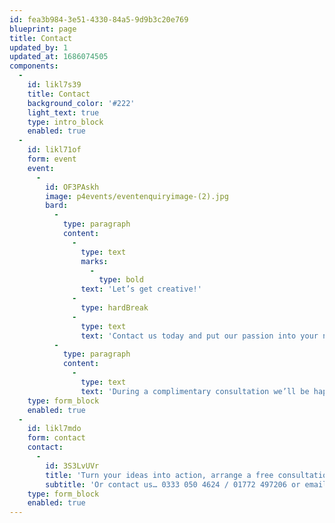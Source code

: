 ```yaml
---
id: fea3b984-3e51-4330-84a5-9d9b3c20e769
blueprint: page
title: Contact
updated_by: 1
updated_at: 1686074505
components:
  -
    id: likl7s39
    title: Contact
    background_color: '#222'
    light_text: true
    type: intro_block
    enabled: true
  -
    id: likl71of
    form: event
    event:
      -
        id: OF3PAskh
        image: p4events/eventenquiryimage-(2).jpg
        bard:
          -
            type: paragraph
            content:
              -
                type: text
                marks:
                  -
                    type: bold
                text: 'Let’s get creative!'
              -
                type: hardBreak
              -
                type: text
                text: 'Contact us today and put our passion into your next event.'
          -
            type: paragraph
            content:
              -
                type: text
                text: 'During a complimentary consultation we’ll be happy to discuss our range of services and how we can assist with the planning and execution of your next event.'
    type: form_block
    enabled: true
  -
    id: likl7mdo
    form: contact
    contact:
      -
        id: 3S3LvUVr
        title: 'Turn your ideas into action, arrange a free consultation'
        subtitle: 'Or contact us… 0333 050 4624 / 01772 497206 or email us: info@p4events.co.uk'
    type: form_block
    enabled: true
---
```

